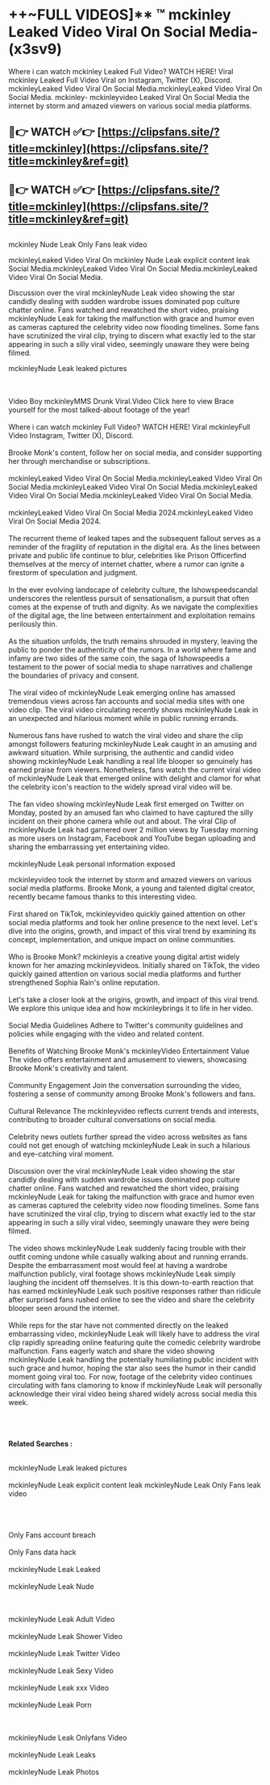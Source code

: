 #  ++~FULL VIDEOS]** ™ mckinley Leaked Video Viral On Social Media- (x3sv9)

Where i can watch mckinley Leaked Full Video? WATCH HERE! Viral mckinley Leaked Full Video Viral on Instagram, Twitter (X), Discord.
mckinleyLeaked Video Viral On Social Media.mckinleyLeaked Video Viral On Social Media.
mckinley- mckinleyvideo Leaked Viral On Social Media the internet by storm and amazed viewers on various social media platforms.



## 🔴👉 WATCH ✅👉 [https://clipsfans.site/?title=mckinley](https://clipsfans.site/?title=mckinley&ref=git)


## 🔴👉 WATCH ✅👉 [https://clipsfans.site/?title=mckinley](https://clipsfans.site/?title=mckinley&ref=git)
##


mckinley Nude Leak Only Fans leak video 


mckinleyLeaked Video Viral On  mckinley Nude Leak explicit content leak Social Media.mckinleyLeaked Video Viral On Social Media.mckinleyLeaked Video Viral On Social Media.



Discussion over the viral mckinleyNude Leak video showing the star candidly dealing with sudden wardrobe issues dominated pop culture chatter online. Fans watched and rewatched the short video, praising mckinleyNude Leak for taking the malfunction with grace and humor even as cameras captured the celebrity video now flooding timelines. Some fans have scrutinized the viral clip, trying to discern what exactly led to the star appearing in such a silly viral video, seemingly unaware they were being filmed.


mckinleyNude Leak leaked pictures


  <br>

  <br>
Video Boy mckinleyMMS Drunk Viral.Video Click here to view Brace yourself for the most talked-about footage of the year!
<br><br>
Where i can watch mckinley Full Video? WATCH HERE! Viral mckinleyFull Video Instagram, Twitter (X), Discord.
<br><br>
Brooke Monk's content, follow her on social media, and consider supporting her through merchandise or subscriptions.
<br><br>
mckinleyLeaked Video Viral On Social Media.mckinleyLeaked Video Viral On Social Media.mckinleyLeaked Video Viral On Social Media.mckinleyLeaked Video Viral On Social Media.mckinleyLeaked Video Viral On Social Media.
<br><br>
mckinleyLeaked Video Viral On Social Media 2024.mckinleyLeaked Video Viral On Social Media 2024.
<br><br>
The recurrent theme of leaked tapes and the subsequent fallout serves as a reminder of the fragility of reputation in the digital era. As the lines between private and public life continue to blur, celebrities like Prison Officerfind themselves at the mercy of internet chatter, where a rumor can ignite a firestorm of speculation and judgment.
<br><br>
In the ever evolving landscape of celebrity culture, the Ishowspeedscandal underscores the relentless pursuit of sensationalism, a pursuit that often comes at the expense of truth and dignity. As we navigate the complexities of the digital age, the line between entertainment and exploitation remains perilously thin.
<br><br>
As the situation unfolds, the truth remains shrouded in mystery, leaving the public to ponder the authenticity of the rumors. In a world where fame and infamy are two sides of the same coin, the saga of Ishowspeedis a testament to the power of social media to shape narratives and challenge the boundaries of privacy and consent.
<br><br>
The viral video of mckinleyNude Leak emerging online has amassed tremendous views across fan accounts and social media sites with one video clip. The viral video circulating recently shows mckinleyNude Leak in an unexpected and hilarious moment while in public running errands.
<br><br>
Numerous fans have rushed to watch the viral video and share the clip amongst followers featuring mckinleyNude Leak caught in an amusing and awkward situation. While surprising, the authentic and candid video showing mckinleyNude Leak handling a real life blooper so genuinely has earned praise from viewers. Nonetheless, fans watch the current viral video of mckinleyNude Leak that emerged online with delight and clamor for what the celebrity icon's reaction to the widely spread viral video will be.
<br><br>
The fan video showing mckinleyNude Leak first emerged on Twitter on Monday, posted by an amused fan who claimed to have captured the silly incident on their phone camera while out and about. The viral Clip of mckinleyNude Leak had garnered over 2 million views by Tuesday morning as more users on Instagram, Facebook and YouTube began uploading and sharing the embarrassing yet entertaining video.
<br><br>
mckinleyNude Leak personal information exposed

mckinleyvideo took the internet by storm and amazed viewers on various social media platforms. Brooke Monk, a young and talented digital creator, recently became famous thanks to this interesting video.
<br><br>
First shared on TikTok, mckinleyvideo quickly gained attention on other social media platforms and took her online presence to the next level. Let's dive into the origins, growth, and impact of this viral trend by examining its concept, implementation, and unique impact on online communities.
<br><br>
Who is Brooke Monk? mckinleyis a creative young digital artist widely known for her amazing mckinleyvideos. Initially shared on TikTok, the video quickly gained attention on various social media platforms and further strengthened Sophia Rain's online reputation.
<br><br>
Let's take a closer look at the origins, growth, and impact of this viral trend. We explore this unique idea and how mckinleybrings it to life in her video.
<br><br>
Social Media Guidelines Adhere to Twitter's community guidelines and policies while engaging with the video and related content.
<br><br>
Benefits of Watching Brooke Monk's mckinleyVideo Entertainment Value The video offers entertainment and amusement to viewers, showcasing Brooke Monk's creativity and talent.
<br><br>
Community Engagement Join the conversation surrounding the video, fostering a sense of community among Brooke Monk's followers and fans.
<br><br>
Cultural Relevance The mckinleyvideo reflects current trends and interests, contributing to broader cultural conversations on social media.
<br><br>
Celebrity news outlets further spread the video across websites as fans could not get enough of watching mckinleyNude Leak in such a hilarious and eye-catching viral moment.
<br><br>
Discussion over the viral mckinleyNude Leak video showing the star candidly dealing with sudden wardrobe issues dominated pop culture chatter online. Fans watched and rewatched the short video, praising mckinleyNude Leak for taking the malfunction with grace and humor even as cameras captured the celebrity video now flooding timelines. Some fans have scrutinized the viral clip, trying to discern what exactly led to the star appearing in such a silly viral video, seemingly unaware they were being filmed.
<br><br>
The video shows mckinleyNude Leak suddenly facing trouble with their outfit coming undone while casually walking about and running errands. Despite the embarrassment most would feel at having a wardrobe malfunction publicly, viral footage shows mckinleyNude Leak simply laughing the incident off themselves. It is this down-to-earth reaction that has earned mckinleyNude Leak such positive responses rather than ridicule after surprised fans rushed online to see the video and share the celebrity blooper seen around the internet.
<br><br>
While reps for the star have not commented directly on the leaked embarrassing video, mckinleyNude Leak will likely have to address the viral clip rapidly spreading online featuring quite the comedic celebrity wardrobe malfunction. Fans eagerly watch and share the video showing mckinleyNude Leak handling the potentially humiliating public incident with such grace and humor, hoping the star also sees the humor in their candid moment going viral too. For now, footage of the celebrity video continues circulating with fans clamoring to know if mckinleyNude Leak will personally acknowledge their viral video being shared widely across social media this week.
<br><br>

<br><br>
<strong>Related Searches :</strong>
<br><br>

mckinleyNude Leak leaked pictures
<br><br>
mckinleyNude Leak explicit content leak
mckinleyNude Leak Only Fans leak video
<br><br>

<br><br>
Only Fans account breach
<br><br>
Only Fans data hack
<br><br>
mckinleyNude Leak Leaked
<br><br>
mckinleyNude Leak Nude

<br><br>
mckinleyNude Leak Adult Video
<br><br>
mckinleyNude Leak Shower Video
<br><br>
mckinleyNude Leak Twitter Video
<br><br>
mckinleyNude Leak Sexy Video
<br><br>
mckinleyNude Leak xxx Video
<br><br>
mckinleyNude Leak Porn

<br><br>
mckinleyNude Leak Onlyfans Video
<br><br>
mckinleyNude Leak Leaks
<br><br>
mckinleyNude Leak Photos